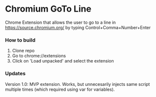 # Chromium GoTo Line

Chrome Extension that allows the user to go to a line in
https://source.chromium.org/ by typing Control+Comma+Number+Enter

### How to build

1. Clone repo
2. Go to chrome://extensions
3. Click on 'Load unpacked' and select the extension

### Updates

Version 1.0: MVP extension. Works, but unnecesarily injects same script multiple
times (which required using var for variables).
